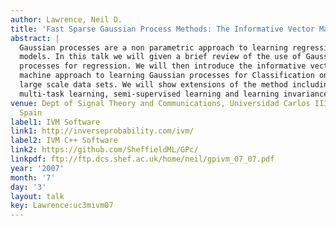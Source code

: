 ```yaml
---
author: Lawrence, Neil D.
title: 'Fast Sparse Gaussian Process Methods: The Informative Vector Machine'
abstract: |
  Gaussian processes are a non parametric approach to learning regression
  models. In this talk we will given a brief review of the use of Gaussian
  processes for regression. We will then introduce the informative vector
  machine approach to learning Gaussian processes for Classification on
  large scale data sets. We will show extensions of the method including
  multi-task learning, semi-supervised learning and learning invariances.
venue: Dept of Signal Theory and Communications, Universidad Carlos III de Madrid,
  Spain
label1: IVM Software
link1: http://inverseprobability.com/ivm/
label2: IVM C++ Software
link2: https://github.com/SheffieldML/GPc/
linkpdf: ftp://ftp.dcs.shef.ac.uk/home/neil/gpivm_07_07.pdf
year: '2007'
month: '7'
day: '3'
layout: talk
key: Lawrence:uc3mivm07
---
```

